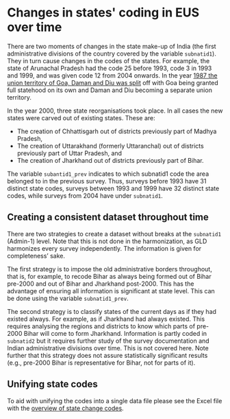 # Changes in states' coding in EUS over time

There are two moments of changes in the state make-up of India (the first administrative divisions of the country covered by the variable `subnatid1`). They in turn cause changes in the codes of the states. For example, the state of Arunachal Pradesh had the code 25 before 1993, code 3 in 1993 and 1999, and was given code 12 from 2004 onwards. 
In the year [1987 the union territory of Goa, Daman and Diu was split](https://en.wikipedia.org/wiki/Goa,_Daman_and_Diu) off with Goa being granted full statehood on its own and Daman and Diu becoming a separate union territory.

In the year 2000, three state reorganisations took place. In all cases the new states were carved out of existing states. These are:

- The creation of Chhattisgarh out of districts previously part of Madhya Pradesh,
- The creation of Uttarakhand (formerly Uttaranchal) out of districts previously part of Uttar Pradesh, and
- The creation of Jharkhand out of districts previously part of Bihar.

The variable `subantid1_prev` indicates to which subnatid1 code the area belonged to in the previous survey. Thus, surveys before 1993 have 31 distinct state codes, surveys between 1993 and 1999 have 32 distinct state codes, while surveys from 2004 have under `subnatid1`.

## Creating a consistent dataset throughout time

There are two strategies to create a dataset without breaks at the `subnatid1` (Admin-1) level. Note that this is not done in the harmonization, as GLD harmonizes every survey independently. The information is given for completeness’ sake.

The first strategy is to impose the old administrative borders throughout, that is, for example, to recode Bihar as always being formed out of Bihar pre-2000 and out of Bihar and Jharkhand post-2000. This has the advantage of ensuring all information is significant at state level. This can be done using the variable `subnatid1_prev`.

The second strategy is to classify states of the current days as if they had existed always. For example, as if Jharkhand had always existed. This requires analysing the regions and districts to know which parts of pre-2000 Bihar will come to form Jharkhand. Information is partly coded in `subnatid2` but it requires further study of the survey documentation and Indian administrative divisions over time. This is not covered here. Note further that this strategy does not assure statistically significant results (e.g., pre-2000 Bihar is representative for Bihar, not for parts of it). 

## Unifying state codes

To aid with unifying the codes into a single data file please see the Excel file with the [overview of state change codes](utilities/IND_EUS_State_Code_Changes.xlsx).
